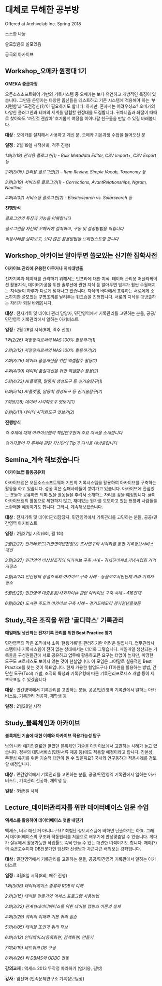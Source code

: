 # 대체로 무해한 공부방 
 
Offered at Archivelab Inc. Spring 2018 

소소한 나눔

쓸모없음의 쓸모있음

궁극의 아카이브


## Workshop_오메카 원정대 1기

**OMEKA 중급과정**

오픈소스소프트웨어 기반의 기록시스템 중 오메카는  보다 유연하고 개방적인 특징이 있습니다. 그만큼 운영자는 다양한 옵션들을 테스트하고 기존 시스템에 적용해야 하는 ‘부지런함’과 ‘도전정신(?)’이 필요하기도 합니다.  하지만, 혼자서는 어려우셨죠? 
오메카의 다양한 플러그인과 테마의 세계를 탐험할 원정대를 모집합니다. 귀차니즘과 좌절이 때때로 찾아와도 ‘까짓것 괜찮아’ 호기롭게 여정을 이어나갈 친구들을 만날 수 있길 바래봅니다.


**대상** : 오메카를 설치해서 사용하고 계신 분, 오메카 기본과정 수업을 들어오신 분


**일정** : 2월 19일 시작(4회, 격주 진행)

*1회(2/19) 관리용 플로그인(1) - Bulk Metadata Editor, CSV Import+, CSV Export 등*

*2회(3/05) 관리용 플로그인(2) – Item Review, Simple Vocab, Taxonomy 등*

*3회(3/19) 서비스용 플로그인(1) - Corrections, AvantRelationships, Ngram, Neatline*

*4회(4/02) 서비스용 플로그인(2) - Elasticsearch vs. Solarsearch 등*


**진행방식** 

*플로그인의 특징과 기능을 이해합니다*

*플로그인을 자신의 오메카에 설치하고, 구동 및 설정방법을 익입니다*

*적용사례를 살펴보고, 보다 많은 활용방법을 브레인스토밍 합니다*


## Workshop_아카이브 알아두면 쓸모있는 신기한 잡학사전

**아카이브 관리에 유용한 아무거나 지식대방출**

전자기록과 데이터를 관리하기 위해서는 인프라에 대한 지식, 데이터 관리용 어플리케이션 활용지식, 데이터가공을 위한 솔루션에 관한 지식 등 알아두면 업무가 훨씬 수월해지는 지식들이 하루가 다르게 넘쳐나고 있습니다. 지식의 바다에서 표류하는 서로에게 소소하지만 쓸모있는 구명조끼를 날려주는 워크숍을 진행합니다. 서로의 지식을 대방출하는 자리가 되길 바래봅니다.


**대상** : 전자기록 및 데이터 관리 담당자, 민간영역에서 기록관리를 고민하는 분들, 공공/민간영역 기록관리에서 일하는 아키비스트


**일정** : 2월 26일 시작(6회, 격주 진행)

*1회(2/26) 저장장치로써의 NAS 100% 활용하기(1)*

*2회(3/12) 저장장치로써의 NAS 100% 활용하기(2)*

*3회(3/26)  데이터 품질개선을 위한 엑셀함수 활용(1)*

*4회(4/09)  데이터 품질개선을 위한 엑셀함수 활용(2)*

*5회(4/23)  AI플랫폼, 말뭉치 생성도구 등 신기술탐구(1)*

*6회(5/14)  AI플랫폼, 말뭉치 생성도구 등 신기술탐구(2)*

*7회(5/28)  데이터 시각화도구 엿보기(1)*

*8회(6/11)  데이터 시각화도구 엿보기(2)*


**진행방식** 

*각 주제에 대해 아카이브랩의 책임연구원이 주요 지식을 소개합니다*

*참가자들이 각 주제에 관한 자신만의 Tip과 지식을 대방출합니다*


## Semina_계속 해보겠습니다

**아카이브랩 활동공유회**

아카이브랩은 오픈소스소프트웨어 기반의 기록시스템을 활용하여 아카이브를 구축하는 활동을 하고 있습니다. 성공 혹은 실패사례들이 쌓여가고 있습니다. 아카이브에 관심있는 분들과 공유하면 의미 있을 활동들을 추려서 소개하는 자리를 갖을 예정입니다. 굳이 아카이브랩의 활동으로 제한하지 않고, 재미있는 뭔가를 도모하고 있는 현장과 사람들을 소환해볼 예정이기도 합니다. 그러니, 계속해보겠습니다.


**대상** : 전자기록 및 데이터관리담당자, 민간영역에서 기록관리를 고민하는 분들, 공공/민간영역 아키비스트


**일정** : 2월27일 시작(6회, 월 1회)

*2월(2/27) 전거레코드(기관연혁변천정보) 조사연구와 시각화를 통한 기록정보서비스 개선*

*3월(3/27) 민간영역 비상설조직의 아카이브 구축 사례 - 김세진이재호기념사업회 기억저장소*

*4월(4/24) 민간영역 상설조직의 아카이브 구축 사례 - 동물보호시민단체 카라 기억저장소*

*5월(5/29) 민간영역 대중운동/사회적이슈 관련 아카이브 구축 사례 - 416연대*

*6월(6/26)  도서관 주도의 아카이브 구축 사례 – 경기도메모리 경기천년플랫폼*


## Study_작은 조직을 위한 '골디락스' 기록관리

**매일매일 생산되는 전자기록 관리를 위한 Best Practice 찾기**

민간영역의 작은 조직에서 소위 ‘현용기록’을 관리하기란 어려운 일입니다. 업무관리시스템이나 기록시스템이 전혀 없는 상태에서는 더더욱 그렇습니다. 매일매일 생산되는 기록들을 구성원들간에 서로 공유하고 업무에 활용하고픈 요구는 더없이 높지만, 마땅한 도구도 프로세스도 보이지 않는 것이 현실입니다. 
이 모임은 그야말로 실용적인 Best Practice를 찾는 것이 목표입니다. 현재 가용한 협업도구나 IT자원을 활용하는 방법, 간단한 도구(Tool) 개발, 조직의 특성과 기록유형에 따른 기록관리프로세스 개발 등이 세부목표일 수 있겠습니다


**대상** : 민간영역에서 기록관리를 고민하는 분들, 공공/민간영역 기록관에서 일하는 아카비스트, 기록관리 전공자, 재학생 등


**일정** : 2월28일 시작


## Study_블록체인과 아카이브

**블록체인 기술에 대한 이해와 아카이브 적용가능성 탐구**

남의 나라 얘기인줄로만 알았던 블록체인 기술을 아카이브에서 고민하는 사례가 늘고 있습니다. 정부의 대민서비스(민원서류 제공 등)에도 적용할 예정이라고 합니다. 진본성, 무결성 유지를 위한 기술적 대안이 될 수 있을까요?  국내외 연구동햐과 적용사례를 검토할 예정입니다.


**대상** : 민간영역에서 기록관리를 고민하는 분들, 공공/민간영역 기록관에서 일하는 아카비스트, 기록관리 전공자, 재학생 등


**일정** : 3월5일 시작


## Lecture_데이터관리자를 위한 데이터베이스 입문 수업

**엑세스를 활용하여 데이터베이스 첫발 내딛기**

액세스, 너무 예전 거 아니냐구요? 최첨단 정보시스템에 비하면 단출하기는 하죠. 그래서 데이터베이스의 구조와 작동원리를 처음으로 배우기에 안성맞춤일 수 있습니다. 게다가 실무에서 활용가능한 작업툴도 뚝딱 만들 수 있는 대견한 녀석이기도 합니다. 재야(?)의 숨은고수이자 DB전문가인 임선화 선생님과 차근차근 배워보는 강좌입니다.


**대상** : 민간영역에서 기록관리를 고민하는 분들, 공공/민간영역 기록관에서 일하는 아카비스트


**일정** : 3월8일 시작(8회, 매주 진행)

*1회(3/08) 데이터베이스 종류와 RDB의 이해*

*2회(3/15) 테이블 만들기와 액세스 프로그램 사용방법*

*3회(3/22) 관계형데이터베이스를 위한 테이블 맵핑의 이론과 실제*

*4회(3/29) 쿼리의 이해와 기본 쿼리 실습*

*5회(4/05) 테이블 조인과 쿼리 작성*

*6회(4/12) 인터페이스(등록화면, 검색화면) 만들기*

*7회(4/19) 네트워크 DB 구성*

*8회(4/26) 타 DBMS와 ODBC 연동*


**강의교재** : 액세스 2013 무작정 따라하기 (염기웅, 길벗)

**강사** : 임선화 (민족문제연구소 기록정보팀장)
